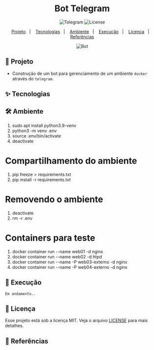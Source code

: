 <h1 align="center">Bot Telegram</h1>

<p align="center">
  <img alt="Telegram" src="https://img.shields.io/static/v1?label=Bot&message=Telegram&color=8257E5&labelColor=000000"  />

  <img alt="License" src="https://img.shields.io/static/v1?label=license&message=MIT&color=49AA26&labelColor=000000">
</p>

<p align="center">
  <a href="#-projeto">Projeto</a>&nbsp;&nbsp;&nbsp;|&nbsp;&nbsp;&nbsp;
  <a href="#-tecnologias">Tecnologias</a>&nbsp;&nbsp;&nbsp;|&nbsp;&nbsp;&nbsp;
  <a href="#%EF%B8%8F-ambiente">Ambiente</a>&nbsp;&nbsp;&nbsp;|&nbsp;&nbsp;&nbsp;
  <a href="#-execução">Execução</a>&nbsp;&nbsp;&nbsp;|&nbsp;&nbsp;&nbsp;
  <a href="#-licença">Licença</a>&nbsp;&nbsp;&nbsp;|&nbsp;&nbsp;&nbsp;
  <a href="#-referências">Referências</a>
</p>

<p align="center">
  <img alt="Bot" src="images/swagger-dash.png">
</p>

## 🌱 Projeto

- Construção de um bot para gerenciamento de um ambiente `docker` através do `telegram`.

## ✨ Tecnologias


## 🛠️ Ambiente 
1. sudo apt install python3.9-venv
2. python3 -m venv .env
3. source .env/bin/activate
4. deactivate

# Compartilhamento do ambiente
1. pip freeze > requirements.txt
2. pip install -r requirements.txt

# Removendo o ambiente
1. deactivate
2. rm -r .env

# Containers para teste
1. docker container run --name web01 -d nginx
2. docker container run --name web02 -d htpd
3. docker container run --name -P web03-externo -d nginx
4. docker container run --name -P web04-externo -d nginx

## 🚀 Execução
```console
Em andamento..
```

## 📄 Licença

Esse projeto está sob a licença MIT. Veja o arquivo [LICENSE](LICENSE.md) para mais detalhes.

## 🙇 Referências


